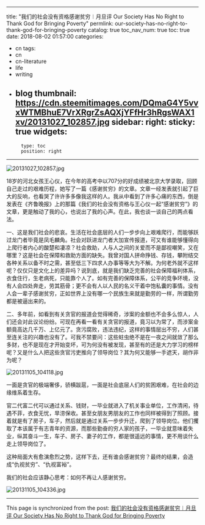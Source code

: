 
---
title: "我们的社会没有资格感谢贫穷︱月旦评 Our Society Has No Right to Thank God for Bringing Poverty"
permlink: our-society-has-no-right-to-thank-god-for-bringing-poverty
catalog: true
toc_nav_num: true
toc: true
date: 2018-08-02 01:57:00
categories:
- cn
tags:
- cn
- cn-literature
- life
- writing
- blog
thumbnail: https://cdn.steemitimages.com/DQmaG4Y5vvxWTMBhuE7VrXRgrZsAQXjYFfHr3hRgsWAX1xv/20131027_102857.jpg
sidebar:
    right:
        sticky: true
widgets:
    -
        type: toc
        position: right
---


![20131027_102857.jpg](https://cdn.steemitimages.com/DQmaG4Y5vvxWTMBhuE7VrXRgrZsAQXjYFfHr3hRgsWAX1xv/20131027_102857.jpg)

18岁的河北女孩王心仪，在今年的高考中以707分的好成绩被北京大学录取，回顾自己走过的艰难历程，她写了一篇《感谢贫穷》的文章。文章一经发表就引起了巨大的反响，也看哭了许许多多像我这样的人。我从中看到了许多心痛的东西，倒是发表在《齐鲁晚报》上的那篇《我们的社会没有资格与王心仪一起“感谢贫穷”》的文章，更是触动了我的心，也说出了我的心声。在此，我也谈一谈自己的两点看法。

一、这是我们社会的悲哀。生活在社会底层的人们一步步向上艰难爬行，而能够跃过龙门者毕竟是凤毛麟角。社会对跃进龙门者大加宣传报道，可又有谁能够懂得向上爬行者内心的酸楚和凄凉？社会救助，人与人之间的关爱而不是鄙视嘲笑，又在哪里？这是社会在保障和救助方面的缺失。我曾对国人拼命挣钱、存钱，攀附结交各种关系以备不时之需，甚至低三下四求人办事等等大为不解。为何老外就不这样呢？仅仅只是文化上的差异吗？说到底，就是我们缺乏完善的社会保障福利体系，衣食住行，生老病死，只能靠个人了。如有完善的保障体系，公平的竞争环境，没有人会四处奔走，劳其筋骨；更不会有人以人民的名义干着中饱私囊的事情。没有人会一辈子感谢贫穷，正如世界上没有哪一个民族生来就是勤劳的一样，所谓勤劳都是被逼出来的。

二、多年前，如看到有关贪官的报道会觉得稀奇，涉案的金额也不会多么惊人，人们还会对此议论纷纷。可现在再看一看有关贪官的报道，竟习以为常了，而涉案金额竟高达几千万、上亿元了。贪污腐败，违法违纪，这样的事情层出不穷，人们甚至连关注的兴趣也没有了。可我不禁要问：这些蛀虫绝不是在一夜之间就敛了那么多财，也不是现在才开始变坏，可为何没有被发现，甚至有的还是大力学习的榜样呢？又是什么人把这些贪官污吏推向了领导岗位？其为何又能够一手遮天，胡作非为呢？

![20131105_104118.jpg](https://cdn.steemitimages.com/DQmdAoAmwB3W1NHkPuKdFy5Jw7xZdSbdAm9KQGCzXvb871U/20131105_104118.jpg)

一面是贪官的极端奢侈，骄横跋扈，一面是社会底层人们的贫困艰难，在社会的边缘维系着生存。

官二代富二代可以通过关系、钱财，一毕业就进入了机关事业单位，工作清闲，待遇不菲，衣食无忧，旱涝保收。甚至女朋友男朋友的工作也同样被得到了照顾。接着就是有了房子，车子，然后就是通过关系一步步升迁，爬到了领导岗位。他们攫取了本该属于有志青年的资源，而那些勤奋的穷人家的孩子，一毕业就意味着失业，纵其奋斗一生，车子、房子、妻子的工作，都是很遥远的事情，更不用谈什么走上领导岗位了。

这种局面大有愈演愈烈之势，这样下去，还有谁会感谢贫穷？最终的结果，会造成“仇视贫穷”、“仇视富裕”。

我们的社会应该静心思考：如何不再让人感谢贫穷。

![20131105_104336.jpg](https://cdn.steemitimages.com/DQmPngjTAAi4VqjVdKxhM6t7zyHifERiGA9VUSt3kpxYXcP/20131105_104336.jpg)

- - -

This page is synchronized from the post: [我们的社会没有资格感谢贫穷︱月旦评 Our Society Has No Right to Thank God for Bringing Poverty](https://steemit.com/@bring/our-society-has-no-right-to-thank-god-for-bringing-poverty)
